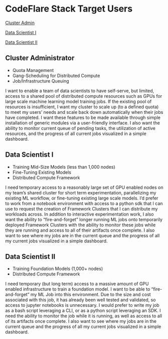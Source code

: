 # CodeFlare Stack Target Users

[Cluster Admin](#cluster-administrator)

[Data Scientist I](#data-scientist-i)

[Data Scientist II](#data-scientist-ii)



## Cluster Administrator

* Quota Management
* Gang-Scheduling for Distributed Compute
* Job/Infrastructure Queuing

I want to enable a team of data scientists to have self-serve, but limited, access to a shared pool of distributed compute resources such as GPUs for large scale machine learning model training jobs. If the existing pool of resources is insufficient, I want my cluster to scale up (to a defined quota) to meet my users’ needs and scale back down automatically when their jobs have completed. I want these features to be made available through simple installation of generic modules via a user-friendly interface. I also want the ability to monitor current queue of pending tasks, the utilization of active resources, and the progress of all current jobs visualized in a simple dashboard.

## Data Scientist I

* Training Mid-Size Models (less than 1,000 nodes)
* Fine-Tuning Existing Models
* Distributed Compute Framework

I need temporary access to a reasonably large set of GPU enabled nodes on my team’s shared cluster for short term experimentation, parallelizing my existing ML workflow, or fine-tuning existing large scale models. I’d prefer to work from a notebook environment with access to a python sdk that I can use to request the creation of Framework Clusters that I can distribute my workloads across. In addition to interactive experimentation work, I also want the ability to “fire-and-forget” longer running ML jobs onto temporarily deployed Framework Clusters with the ability to monitor these jobs while they are running and access to all of their artifacts once complete.  I also want to see where my jobs are in the current queue and the progress of all my current jobs visualized in a simple dashboard.

## Data Scientist II
* Training Foundation Models (1,000+ nodes)
* Distributed Compute Framework

I need temporary (but long term) access to a massive amount of GPU enabled infrastructure to train a foundation model. I want to be able to “fire-and-forget” my ML Job into this environment. Due to the size and cost associated with this job, it has already been well tested and validated, so access to jupyter notebooks is unnecessary.  I would prefer to write my job as a bash script leveraging a CLI, or as a python script leveraging an SDK. I need the ability to monitor the job while it is running, as well as access to all of its artifacts once complete. I also want to see where my jobs are in the current queue and the progress of all my current jobs visualized in a simple dashboard.
